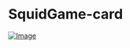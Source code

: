 # SquidGame-card

<a href="https://rojansapkota.com.np/">
         <img alt="Image" src="https://image.thum.io/get/crop/1200/https://rojangamingyt.github.io/SquidGame-card/">
      </a>
